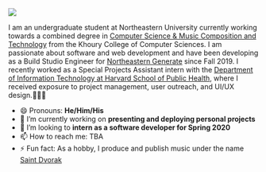<!--
**xyzes/xyzes** is a ✨ _special_ ✨ repository because its `README.md` (this file) appears on your GitHub profile.-->

<img src="https://github.com/xyzes/xyzes/raw/master/src/assets/header.gif">

I am an undergraduate student at Northeastern University currently working towards a combined degree in <a href="https://www.khoury.northeastern.edu/program/bs-combined-major-for-computer-science-and-music-composition-and-technology/">Computer Science & Music Composition and Technology</a> from the Khoury College of Computer Sciences. I am passionate about software and web development and have been developing as a Build Studio Engineer for <a href="https://web.northeastern.edu/generate/">Northeastern Generate</a> since Fall 2019. I recently worked as a Special Projects Assistant intern with the <a href="https://www.hsph.harvard.edu/information-technology/">Department of Information Technology at Harvard School of Public Health</a>, where I received exposure to project management, user outreach, and UI/UX design.👨🏽‍💻

- 😄 Pronouns: <strong>He/Him/His</strong>
- 🔭 I’m currently working on <strong>presenting and deploying personal projects</strong>
- 🏢 I’m looking to <strong>intern as a software developer for Spring 2020</strong>
- 📫 How to reach me: TBA
- ⚡ Fun fact: As a hobby, I produce and publish music under the name <a href="https://youtu.be/l8IWzHminTM">Saint Dvorak</a>


